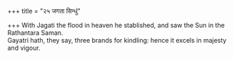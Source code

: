 +++
title = "२५ जगता सिन्धुं"

+++
With Jagati the flood in heaven he stablished, and saw the Sun in the Rathantara Saman.  
     Gayatri hath, they say, three brands for kindling: hence it excels in majesty and vigour.